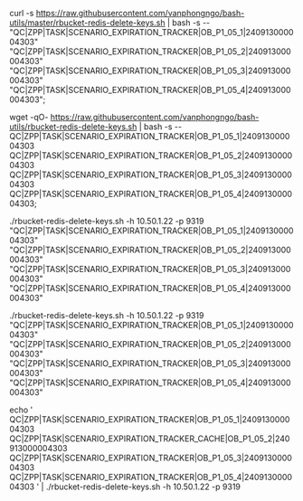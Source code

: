 curl -s https://raw.githubusercontent.com/vanphongngo/bash-utils/master/rbucket-redis-delete-keys.sh | bash -s -- \
"QC|ZPP|TASK|SCENARIO_EXPIRATION_TRACKER|OB_P1_05_1|240913000004303" \
"QC|ZPP|TASK|SCENARIO_EXPIRATION_TRACKER|OB_P1_05_2|240913000004303" \
"QC|ZPP|TASK|SCENARIO_EXPIRATION_TRACKER|OB_P1_05_3|240913000004303" \
"QC|ZPP|TASK|SCENARIO_EXPIRATION_TRACKER|OB_P1_05_4|240913000004303";

wget -qO- https://raw.githubusercontent.com/vanphongngo/bash-utils/rbucket-redis-delete-keys.sh | bash -s -- \
QC|ZPP|TASK|SCENARIO_EXPIRATION_TRACKER|OB_P1_05_1|240913000004303 \
QC|ZPP|TASK|SCENARIO_EXPIRATION_TRACKER|OB_P1_05_2|240913000004303 \
QC|ZPP|TASK|SCENARIO_EXPIRATION_TRACKER|OB_P1_05_3|240913000004303 \
QC|ZPP|TASK|SCENARIO_EXPIRATION_TRACKER|OB_P1_05_4|240913000004303;

./rbucket-redis-delete-keys.sh -h 10.50.1.22 -p 9319 \
  "QC|ZPP|TASK|SCENARIO_EXPIRATION_TRACKER|OB_P1_05_1|240913000004303" \
  "QC|ZPP|TASK|SCENARIO_EXPIRATION_TRACKER|OB_P1_05_2|240913000004303" \
  "QC|ZPP|TASK|SCENARIO_EXPIRATION_TRACKER|OB_P1_05_3|240913000004303" \
  "QC|ZPP|TASK|SCENARIO_EXPIRATION_TRACKER|OB_P1_05_4|240913000004303"


  ./rbucket-redis-delete-keys.sh -h 10.50.1.22 -p 9319 \
  "QC|ZPP|TASK|SCENARIO_EXPIRATION_TRACKER|OB_P1_05_1|240913000004303" \
  "QC|ZPP|TASK|SCENARIO_EXPIRATION_TRACKER|OB_P1_05_2|240913000004303" \
  "QC|ZPP|TASK|SCENARIO_EXPIRATION_TRACKER|OB_P1_05_3|240913000004303" \
  "QC|ZPP|TASK|SCENARIO_EXPIRATION_TRACKER|OB_P1_05_4|240913000004303"

echo '
  QC|ZPP|TASK|SCENARIO_EXPIRATION_TRACKER|OB_P1_05_1|240913000004303 
  QC|ZPP|TASK|SCENARIO_EXPIRATION_TRACKER_CACHE|OB_P1_05_2|240913000004303 
  QC|ZPP|TASK|SCENARIO_EXPIRATION_TRACKER|OB_P1_05_3|240913000004303 
  QC|ZPP|TASK|SCENARIO_EXPIRATION_TRACKER|OB_P1_05_4|240913000004303
' | ./rbucket-redis-delete-keys.sh -h 10.50.1.22 -p 9319